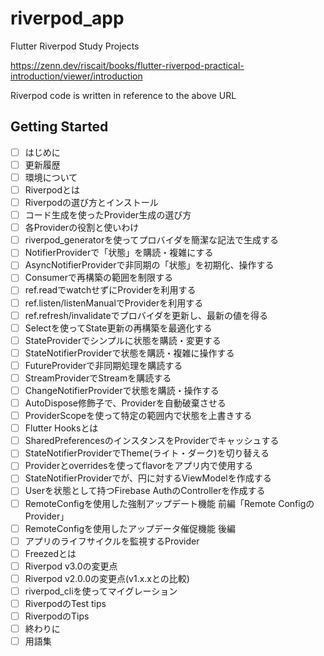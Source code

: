 # riverpod_app

Flutter Riverpod Study Projects

https://zenn.dev/riscait/books/flutter-riverpod-practical-introduction/viewer/introduction

Riverpod code is written in reference to the above URL

## Getting Started

- [ ] はじめに
- [ ] 更新履歴
- [ ] 環境について
- [ ] Riverpodとは
- [ ] Riverpodの選び方とインストール
- [ ] コード生成を使ったProvider生成の選び方
- [ ] 各Providerの役割と使いわけ
- [ ] riverpod_generatorを使ってプロバイダを簡潔な記法で生成する
- [ ] NotifierProviderで「状態」を購読・複雑にする
- [ ] AsyncNotifierProviderで非同期の「状態」を初期化、操作する
- [ ] Consumerで再構築の範囲を制限する
- [ ] ref.readでwatchせずにProviderを利用する
- [ ] ref.listen/listenManualでProviderを利用する
- [ ] ref.refresh/invalidateでプロバイダを更新し、最新の値を得る
- [ ] Selectを使ってState更新の再構築を最適化する
- [ ] StateProviderでシンプルに状態を購読・変更する
- [ ] StateNotifierProviderで状態を購読・複雑に操作する
- [ ] FutureProviderで非同期処理を購読する
- [ ] StreamProviderでStreamを購読する
- [ ] ChangeNotifierProviderで状態を購読・操作する
- [ ] AutoDispose修飾子で、Providerを自動破棄させる
- [ ] ProviderScopeを使って特定の範囲内で状態を上書きする
- [ ] Flutter Hooksとは
- [ ] SharedPreferencesのインスタンスをProviderでキャッシュする
- [ ] StateNotifierProviderでTheme(ライト・ダーク)を切り替える
- [ ] Providerとoverridesを使ってflavorをアプリ内で使用する
- [ ] StateNotifierProviderでが、円に対するViewModelを作成する
- [ ] Userを状態として持つFirebase AuthのControllerを作成する
- [ ] RemoteConfigを使用した強制アップデート機能 前編「Remote ConfigのProvider」
- [ ] RemoteConfigを使用したアップデータ催促機能 後編
- [ ] アプリのライフサイクルを監視するProvider
- [ ] Freezedとは
- [ ] Riverpod v3.0の変更点
- [ ] Riverpod v2.0.0の変更点(v1.x.xとの比較)
- [ ] riverpod_cliを使ってマイグレーション
- [ ] RiverpodのTest tips
- [ ] RiverpodのTips
- [ ] 終わりに
- [ ] 用語集
